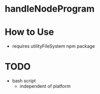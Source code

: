 # handleNodeProgram 

# How to Use
- requires utilityFileSystem npm package

# TODO 
- bash script
    - independent of platform
